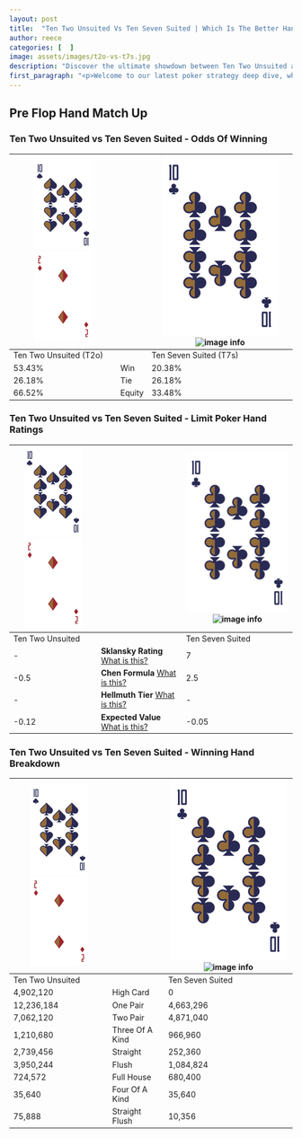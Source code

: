```yaml
---
layout: post
title:  "Ten Two Unsuited Vs Ten Seven Suited | Which Is The Better Hand In Poker? A Complete Guide"
author: reece
categories: [  ]
image: assets/images/t2o-vs-t7s.jpg
description: "Discover the ultimate showdown between Ten Two Unsuited and Ten Seven Suited in poker! Uncover the odds, strategies, and scenarios where one hand triumphs over the other. Get ready to up your poker game with this thrilling analysis."
first_paragraph: "<p>Welcome to our latest poker strategy deep dive, where we're pitting two distinct hands against each other in a high-stakes showdown: Ten Two Unsuited vs Ten Seven Suited.</p><p>In the dynamic world of poker, every decision counts, and knowing which hand holds the upper hand is key to your success at the table.</p><p>In this article, we'll dissect these two hands, explore the scenarios where one dominates the other, and equip you with the knowledge to make strategic choices that can tip the odds in your favor.</p><p>Get ready to unravel the intriguing dynamics of these poker hands and elevate your game to new heights.</p>"
---
```




[comment]: # (sp0)

## Pre Flop Hand Match Up

<div class="table hand-ratings" markdown="1"> 



### Ten Two Unsuited vs Ten Seven Suited - Odds Of Winning


    
| ![image info](assets/images/hand1/T.png) ![image info](assets/images/hand1/2o.png) |  | ![image info](assets/images/hand2/T.png) ![image info](assets/images/hand2/7s.png) |
| -------- | -------- | -------- |
| Ten Two Unsuited (T2o) |  | Ten Seven Suited (T7s) |
| 53.43% | Win | 20.38% |
| 26.18% | Tie | 26.18% |
| 66.52% | Equity | 33.48% |




[comment]: # (sp1)



### Ten Two Unsuited vs Ten Seven Suited - Limit Poker Hand Ratings


    
| ![image info](assets/images/hand1/T.png) ![image info](assets/images/hand1/2o.png) |  | ![image info](assets/images/hand2/T.png) ![image info](assets/images/hand2/7s.png) |
| -------- | -------- | -------- |
| Ten Two Unsuited |  | Ten Seven Suited |
| - | **Sklansky Rating** [What is this?](/sklansky-rating-explained) | 7 |
| -0.5 | **Chen Formula** [What is this?](/chen-formula-explained) | 2.5 |
| - | **Hellmuth Tier** [What is this?](/Hellmuth-tier-explained) | - |
| -0.12 | **Expected Value** [What is this?](/expected-value-explained) | -0.05 |




[comment]: # (sp2)



### Ten Two Unsuited vs Ten Seven Suited - Winning Hand Breakdown


    
| ![image info](assets/images/hand1/T.png) ![image info](assets/images/hand1/2o.png) |  | ![image info](assets/images/hand2/T.png) ![image info](assets/images/hand2/7s.png) |
| -------- | -------- | -------- |
| Ten Two Unsuited |  | Ten Seven Suited |
| 4,902,120 | High Card | 0 |
| 12,236,184 | One Pair | 4,663,296 |
| 7,062,120 | Two Pair | 4,871,040 |
| 1,210,680 | Three Of A Kind | 966,960 |
| 2,739,456 | Straight | 252,360 |
| 3,950,244 | Flush | 1,084,824 |
| 724,572 | Full House | 680,400 |
| 35,640 | Four Of A Kind | 35,640 |
| 75,888 | Straight Flush | 10,356 |




[comment]: # (sp3)



</div>

[comment]: # (sp4)



[comment]: # (sp5)


